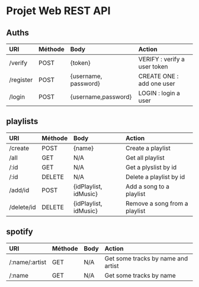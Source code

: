 # Projet Web REST API

## Auths

| URI           | Méthode | Body | Action                                  |
|:--------------|:--------|:---------------------|:----------------------------------------|
| /verify       | POST    | {token}              | VERIFY : verify a user token         |
| /register     | POST    | {username, password} | CREATE ONE : add one user               |
| /login        | POST    | {username,password} | LOGIN : login a user                    |

## playlists

| URI           | Méthode | Body | Action                  |
|:--------------|:--------|:-----|:------------------------|
| /create       | POST    | {name}  | Create a playlist |
| /all          | GET     | N/A     | Get all playlist  |
| /:id          | GET     | N/A     | Get a plyslist by id |
| /:id          | DELETE  | N/A     | Delete a playlist by id  |
| /add/id       | POST    | {idPlaylist, idMusic}    | Add a song to a playlist|
| /delete/id    | DELETE  | {idPlaylist, idMusic}     | Remove a song from a playlist |

## spotify

| URI           | Méthode | Body | Action                  |
|:--------------|:--------|:-----|:------------------------|
| /:name/:artist       | GET         | N/A     | Get some tracks by name and artist                        |
| /:name       | GET        |  N/A    | Get some tracks by name                        |
